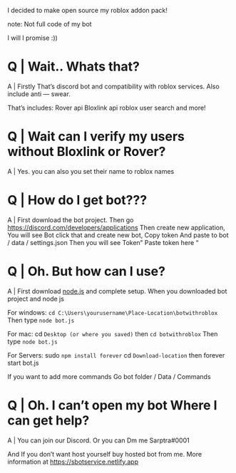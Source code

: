 I decided to make open source my roblox addon pack!

note: Not full code of my bot 

I will I promise :))

# Q | Wait.. Whats that?

A | Firstly That’s discord bot and compatibility with roblox services. Also include anti — swear.

That’s includes:
Rover api
Bloxlink api
roblox user search and more!

# Q | Wait can I verify my users without Bloxlink or Rover?

A | Yes. you can also you set their name to roblox names

# Q | How do I get bot???

A | First download the bot project. Then go https://discord.com/developers/applications Then create new application, You will see Bot click that and create new bot, Copy token And paste to bot / data / settings.json Then you will see Token” Paste token here “

# Q | Oh. But how can I use?

A | First download [node.js](nodejs.org) and complete setup. When you downloaded bot project and node js

For windows:
`cd C:\Users\yourusername\Place-Location\botwithroblox`
Then type `node bot.js`

For mac:
cd `Desktop (or where you saved)`
then `cd botwithroblox`
Then type `node bot.js`

For Servers:
sudo `npm install forever`
cd `Download-location`
then forever start bot.js

If you want to add more commands Go bot folder / Data / Commands

# Q | Oh. I can’t open my bot Where I can get help?

A | You can join our Discord. Or you can Dm me Sarptra#0001

And If you don’t want host yourself buy hosted bot from me. More information at https://sbotservice.netlify.app

